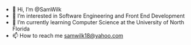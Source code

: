 - 👋 Hi, I’m @SamWilk
- 👀 I’m interested in Software Engineering and Front End Development
- 🌱 I’m currently learning Computer Science at the University of North Florida
- 📫 How to reach me samwilk18@yahoo.com

